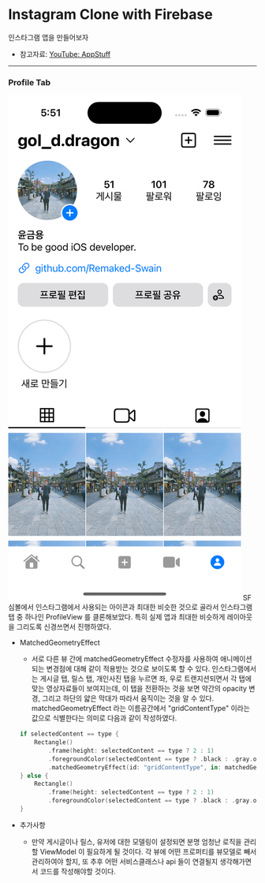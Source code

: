 #  Instagram Clone with Firebase
인스타그램 앱을 만들어보자

* 참고자료: [YouTube: AppStuff](https://youtu.be/7UKUCZuaVlA)

---------------------------------------------

### Profile Tab
![ProfileView](https://github.com/Remaked-Swain/ScreenShotRepository/blob/main/InstagramClone_ProfileView.png?raw=true)
SF심볼에서 인스타그램에서 사용되는 아이콘과 최대한 비슷한 것으로 골라서 인스타그램 탭 중 하나인 ProfileView 를 클론해보았다.
특히 실제 앱과 최대한 비슷하게 레이아웃을 그리도록 신경쓰면서 진행하였다.

* MatchedGeometryEffect
    * 서로 다른 뷰 간에 matchedGeometryEffect 수정자를 사용하여 애니메이션되는 변경점에 대해 같이 적용받는 것으로 보이도록 할 수 있다.
    인스타그램에서는 게시글 탭, 릴스 탭, 개인사진 탭을 누르면 좌, 우로 트랜지션되면서 각 탭에 맞는 영상자료들이 보여지는데,
    이 탭을 전환하는 것을 보면 약간의 opacity 변경, 그리고 하단의 얇은 막대가 따라서 움직이는 것을 알 수 있다.
    matchedGeometryEffect 라는 이름공간에서 "gridContentType" 이라는 값으로 식별한다는 의미로 다음과 같이 작성하였다.
    ```Swift
    if selectedContent == type {
        Rectangle()
            .frame(height: selectedContent == type ? 2 : 1)
            .foregroundColor(selectedContent == type ? .black : .gray.opacity(0.3))
            .matchedGeometryEffect(id: "gridContentType", in: matchedGeometryEffect)
    } else {
        Rectangle()
            .frame(height: selectedContent == type ? 2 : 1)
            .foregroundColor(selectedContent == type ? .black : .gray.opacity(0.3))
    }
    ```

* 추가사항
    * 만약 게시글이나 릴스, 유저에 대한 모델링이 설정되면 분명 엄청난 로직을 관리할 ViewModel 이 필요하게 될 것이다.
    각 뷰에 어떤 프로퍼티를 뷰모델로 빼서 관리하여야 할지, 또 추후 어떤 서비스클래스나 api 들이 연결될지 생각해가면서 코드를 작성해야할 것이다.
